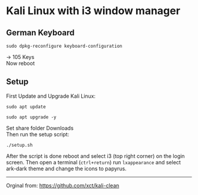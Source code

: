 # Kali Linux with i3 window manager
## German Keyboard
```
sudo dpkg-reconfigure keyboard-configuration
```
→ 105 Keys <br>
Now reboot

## Setup
First Update and Upgrade Kali Linux:
```
sudo apt update
```
```
sudo apt upgrade -y
```
Set share folder Downloads <br>
Then run the setup script:
```
./setup.sh
```
After the script is done reboot and select i3 (top right corner) on the login screen. Then open a terminal (`ctrl+return`) run `lxappearance` and select ark-dark theme and change the icons to papyrus.

---
Orginal from: https://github.com/xct/kali-clean
